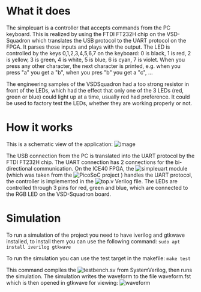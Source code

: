 # What it does

The simpleuart is a controller that accepts commands from the PC keyboard. This is realized by using the FTDI FT232H chip on the VSD-Squadron which translates the USB protocol to the UART protocol on the FPGA. It parses those inputs and plays with the output. The LED is controlled by the keys 0,1,2,3,4,5,6,7 on the keyboard: 0 is black, 1 is red, 2 is yellow, 3 is green, 4 is white, 5 is blue, 6 is cyan, 7 is violet.
When you press any other character, the next character is printed, e.g. when you press "a" you get a "b", when you pres "b" you get a "c", ...

The engineering samples of the VSDSquadron had a too strong resistor in front of the LEDs, which had the effect that only one of the 3 LEDs (red, green or blue) could light up at a time, usually red had preference.
It could be used to factory test the LEDs, whether they are working properly or not.

# How it works

This is a schematic view of the application:
![image](https://github.com/user-attachments/assets/53fe5275-4f78-4a4f-b0c4-1c73844c3494)

The USB connection from the PC is translated into the UART protocol by the FTDI FT232H chip. The UART connection has 2 connections for the bi-directional communication. On the ICE40 FPGA, the ![simpleuart](https://github.com/YosysHQ/picorv32/blob/main/picosoc/simpleuart.v) module (which was taken from the ![PicoSoC project](https://github.com/YosysHQ/picorv32/) ) handles the UART protocol, the controller is implemented in the ![top.v](top.v) Verilog file. The LEDs are controlled through 3 pins for red, green and blue, which are connected to the RGB LED on the VSD-Squadron board.


# Simulation

To run a simulation of the project you need to have iverilog and gtkwave installed, to install them you can use the following command:
```sudo apt install iverilog gtkwave```

To run the simulation you can use the test target in the makefile:
```make test```

This command compiles the ![testbench.sv](testbench.sv) from SystemVerilog, then runs the simulation. The simulation writes the waveform to the file waveform.fst which is then opened in gtkwave for viewing:
![waveform](waveform.png)

